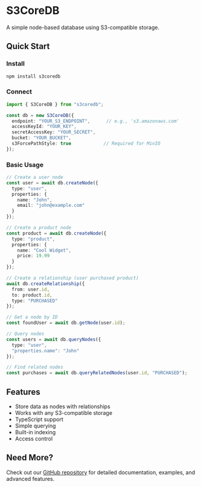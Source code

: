 # S3CoreDB

A simple node-based database using S3-compatible storage.

## Quick Start

### Install

```bash
npm install s3coredb
```

### Connect

```typescript
import { S3CoreDB } from "s3coredb";

const db = new S3CoreDB({
  endpoint: "YOUR_S3_ENDPOINT",      // e.g., 's3.amazonaws.com'
  accessKeyId: "YOUR_KEY",
  secretAccessKey: "YOUR_SECRET",
  bucket: "YOUR_BUCKET",
  s3ForcePathStyle: true            // Required for MinIO
});
```

### Basic Usage

```typescript
// Create a user node
const user = await db.createNode({
  type: "user",
  properties: {
    name: "John",
    email: "john@example.com"
  }
});

// Create a product node
const product = await db.createNode({
  type: "product",
  properties: {
    name: "Cool Widget",
    price: 19.99
  }
});

// Create a relationship (user purchased product)
await db.createRelationship({
  from: user.id,
  to: product.id,
  type: "PURCHASED"
});

// Get a node by ID
const foundUser = await db.getNode(user.id);

// Query nodes
const users = await db.queryNodes({
  type: "user",
  "properties.name": "John"
});

// Find related nodes
const purchases = await db.queryRelatedNodes(user.id, "PURCHASED");
```

## Features

- Store data as nodes with relationships
- Works with any S3-compatible storage
- TypeScript support
- Simple querying
- Built-in indexing
- Access control

## Need More?

Check out our [GitHub repository](https://github.com/yourusername/s3coredb) for detailed documentation, examples, and advanced features.
